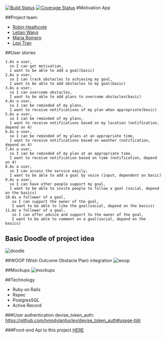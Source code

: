 [![Build Status](https://travis-ci.org/RobinHeathcote/Motivation.svg?branch=master)](https://travis-ci.org/RobinHeathcote/Motivation)
[![Coverage Status](https://coveralls.io/repos/github/RobinHeathcote/Motivation/badge.svg?branch=master)](https://coveralls.io/github/RobinHeathcote/Motivation?branch=master)
#Motivation App

##Project team:
* [Robin Heathcote](https://github.com/RobinHeathcote)
* [Letian Wang](https://github.com/letianw91)
* [Maria Romero](https://github.com/MariaRomero)
* [Lexi Tran](https://github.com/lexiht)

##User stories
    
    1.As a user,
      so I can get motivation,
      I want to be able to add a goal(basic)
    2.As a user,
      so I can track obstacles to achieving my goal,
      I want to be able to add obstacles to my goal(basic)
    3.As a user,
      so I can overcome obstacles,
      I want to be able to add plans to overcome obstacles(basic)
    4.As a user,
      so I can be reminded of my plans,
      I want to receive notifications of my plan when appropriate(basic)
    5.As a user,
      so I can be reminded of my plans,
      I want to receive notifications based on my location (notification, depend on 4)
    6.As a user,
      so I can be reminded of my plans at an appropriate time,
      I want to receive notifications based on weather (notification, depend on 4)
    7.As a user,
      so I can be reminded of my plan at an appropriate time,
      I want to receive notification based on time (notification, depend on 4)
    8.As a user,
      so I can access the service easily,
      I want to be able to add a goal by voice (input, dependent on basic)
    9.As a user,
      so I can have other people support my goal,
      I want to be able to invite people to follow a goal (social, depend on the basics)
    10.As a follower of a goal,
       so I can support the owner of the goal,
       I want to be able to like the goal(social, depend on the basics)
    11.As a follower of a goal,
       so I can offer advice and support to the owner of the goal,
       I want to be able to comment on a goal(social, depend on the basics)
       
## Basic Doodle of project idea
 ![doodle](https://www.dropbox.com/s/vsdp1cfb1st7rjo/Whiteboard%5B3%5D.png?raw=1)

##WOOP (Wish Outcome Obstacle Plan) integration 
![woop](https://www.dropbox.com/s/hrg26cb3tad7lhm/Untitled%20Diagram.png?raw=1)

##Mockups
![mockups](https://www.dropbox.com/s/7ivzndl8ppkkk0n/Motivation.png?raw=1)

##Technology
+ Ruby on Rails
+ Rspec
+ PostgresSQL
+ Active Record

###User authentication
devise_token_auth: https://github.com/lynndylanhurley/devise_token_auth#usage-tldr

###Front-end Api to this project [HERE](https://github.com/letianw91/motivation-angular)
